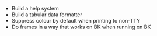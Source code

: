 * Build a help system
* Build a tabular data formatter
* Suppress colour by default when printing to non-TTY
* Do frames in a way that works on BK when running on BK

